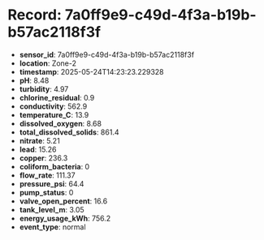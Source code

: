 # Record: 7a0ff9e9-c49d-4f3a-b19b-b57ac2118f3f

- **sensor_id**: 7a0ff9e9-c49d-4f3a-b19b-b57ac2118f3f
- **location**: Zone-2
- **timestamp**: 2025-05-24T14:23:23.229328
- **pH**: 8.48
- **turbidity**: 4.97
- **chlorine_residual**: 0.9
- **conductivity**: 562.9
- **temperature_C**: 13.9
- **dissolved_oxygen**: 8.68
- **total_dissolved_solids**: 861.4
- **nitrate**: 5.21
- **lead**: 15.26
- **copper**: 236.3
- **coliform_bacteria**: 0
- **flow_rate**: 111.37
- **pressure_psi**: 64.4
- **pump_status**: 0
- **valve_open_percent**: 16.6
- **tank_level_m**: 3.05
- **energy_usage_kWh**: 756.2
- **event_type**: normal
